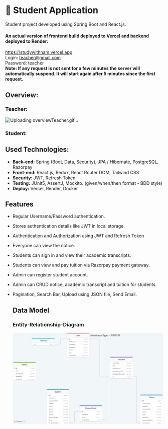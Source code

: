 # 📓 Student Application

Student project developed using Spring Boot and React.js.<br>

#### An actual version of frontend build deployed to Vercel and backend deployed to Render:
https://studywithnam.vercel.app <br>
Login: teacher@gmail.com <br>
Password: teacher <br>
**Note: If any request is not sent for a few minutes the server will automatically suspend. It will start again after 5 minutes since the first request.**
## Overview:
### Teacher:
![Uploading overviewTeacher.gif…](https://github.com/Namtayto/spring-boot-react-student-app/blob/main/overviewTeacher.gif)

### Student:


## Used Technologies:

* **Back-end:** Spring (Boot, Data, Security), JPA / Hibernate, PostgreSQL, Razorpay
* **Front-end:** React.js, Redux, React Router DOM, Tailwind CSS
* **Security:** JWT, Refresh Token
* **Testing:** JUnit5, AssertJ, Mockito. (given/when/then format - BDD style)
* **Deploy:** Vercel, Render, Docker

## Features

* Regular Username/Password authentication.
* Stores authentication details like JWT in local storage.
* Authentication and Authorization using JWT and Refresh Token
* Everyone can view the notice.
* Students can sign in and view their academic transcripts.
* Students can view and pay tuition via Razorpay payment gateway.
* Admin can register student account.
* Admin can CRUD notice, academic transcript and tuition for students.
* Pagination, Search Bar, Upload using JSON file, Send Email.

  ## Data Model
  ### Entity-Relationship-Diagram
  ![Entity Diagram](https://github.com/Namtayto/spring-boot-react-student-app/blob/main/Backend/DAA/DAA/image/daa_SQL.png)
